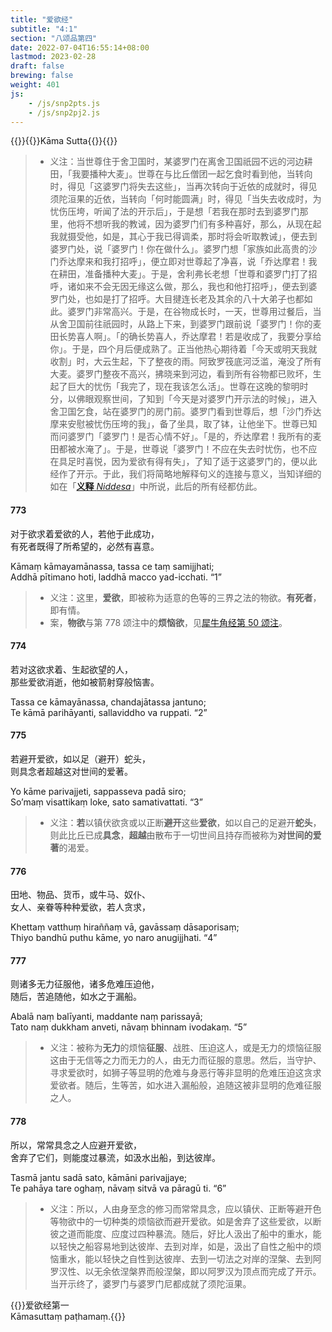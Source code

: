 ```yaml
---
title: "爱欲经"
subtitle: "4:1"
section: "八颂品第四"
date: 2022-07-04T16:55:14+08:00
lastmod: 2023-02-28
draft: false
brewing: false
weight: 401
js:
    - /js/snp2pts.js
    - /js/snp2pj2.js
---
```



{{<subtitle>}}{{<suttalink src="snp4.1">}}Kāma Sutta{{</suttalink>}}{{</subtitle>}}

> - 义注：当世尊住于舍卫国时，某婆罗门在离舍卫国祇园不远的河边耕田，「我要播种大麦」。世尊在与比丘僧团一起乞食时看到他，当转向时，得见「这婆罗门将失去这些」，当再次转向于近依的成就时，得见须陀洹果的近依，当转向「何时能圆满」时，得见「当失去收成时，为忧伤压垮，听闻了法的开示后」，于是想「若我在那时去到婆罗门那里，他将不想听我的教诫，因为婆罗门们有多种喜好，那么，从现在起我就摄受他，如是，其心于我已得调柔，那时将会听取教诫」，便去到婆罗门处，说「婆罗门！你在做什么」。婆罗门想「家族如此高贵的沙门乔达摩来和我打招呼」，便立即对世尊起了净喜，说「乔达摩君！我在耕田，准备播种大麦」。于是，舍利弗长老想「世尊和婆罗门打了招呼，诸如来不会无因无缘这么做，那么，我也和他打招呼」，便去到婆罗门处，也如是打了招呼。大目揵连长老及其余的八十大弟子也都如此。婆罗门非常高兴。于是，在谷物成长时，一天，世尊用过餐后，当从舍卫国前往祇园时，从路上下来，到婆罗门跟前说「婆罗门！你的麦田长势喜人啊」。「的确长势喜人，乔达摩君！若是收成了，我要分享给你」。于是，四个月后便成熟了。正当他热心期待着「今天或明天我就收割」时，大云生起，下了整夜的雨。阿致罗筏底河泛滥，淹没了所有大麦。婆罗门整夜不高兴，拂晓来到河边，看到所有谷物都已败坏，生起了巨大的忧伤「我完了，现在我该怎么活」。世尊在这晚的黎明时分，以佛眼观察世间，了知到「今天是对婆罗门开示法的时候」，进入舍卫国乞食，站在婆罗门的房门前。婆罗门看到世尊后，想「沙门乔达摩来安慰被忧伤压垮的我」，备了坐具，取了钵，让他坐下。世尊已知而问婆罗门「婆罗门！是否心情不好」。「是的，乔达摩君！我所有的麦田都被水淹了」。于是，世尊说「婆罗门！不应在失去时忧伤，也不应在具足时喜悦，因为爱欲有得有失」，了知了适于这婆罗门的，便以此经作了开示。于此，我们将简略地解释句义的连接与意义，当知详细的如在「[**义释** *Niddesa*](/khuddaka/niddesa/)」中所说，此后的所有经都仿此。

#### 773

对于欲求着爱欲的人，若他于此成功，  
有死者既得了所希望的，必然有喜意。

Kāmaṃ kāmayamānassa, tassa ce taṃ samijjhati;  
Addhā pītimano hoti, laddhā macco yad-icchati. <q>1</q>

> - 义注：这里，**爱欲**，即被称为适意的色等的三界之法的物欲。**有死者**，即有情。
> - 案，**物欲**与第 778 颂注中的**烦恼欲**，见[犀牛角经第 50 颂注](../103/#50)。

#### 774

若对这欲求着、生起欲望的人，  
那些爱欲消逝，他如被箭射穿般恼害。

Tassa ce kāmayānassa, chandajātassa jantuno;  
Te kāmā parihāyanti, sallaviddho va ruppati. <q>2</q>

#### 775

若避开爱欲，如以足（避开）蛇头，  
则具念者超越这对世间的爱著。

Yo kāme parivajjeti, sappasseva padā siro;  
So’maṃ visattikaṃ loke, sato samativattati. <q>3</q>

> - 义注：**若**以镇伏欲贪或以正断**避开**这些**爱欲**，如以自己的足避开**蛇头**，则此比丘已成**具念**，**超越**由散布于一切世间且持存而被称为**对世间的爱著**的渴爱。

#### 776

田地、物品、货币，或牛马、奴仆、  
女人、亲眷等种种爱欲，若人贪求，

Khettaṃ vatthuṃ hiraññaṃ vā, gavāssaṃ dāsaporisaṃ;  
Thiyo bandhū puthu kāme, yo naro anugijjhati. <q>4</q>

#### 777

则诸多无力征服他，诸多危难压迫他，  
随后，苦追随他，如水之于漏船。

Abalā naṃ balīyanti, maddante naṃ parissayā;  
Tato naṃ dukkham anveti, nāvaṃ bhinnam ivodakaṃ. <q>5</q>

> - 义注：被称为**无力**的烦恼**征服**、战胜、压迫这人，或是无力的烦恼征服这由于无信等之力而无力的人，由无力而征服的意思。然后，当守护、寻求爱欲时，如狮子等显明的危难与身恶行等非显明的危难压迫这贪求爱欲者。随后，生等苦，如水进入漏船般，追随这被非显明的危难征服之人。

#### 778

所以，常常具念之人应避开爱欲，  
舍弃了它们，则能度过暴流，如汲水出船，到达彼岸。

Tasmā jantu sadā sato, kāmāni parivajjaye;  
Te pahāya tare oghaṃ, nāvaṃ sitvā va pāragū ti. <q>6</q>

> - 义注：所以，人由身至念的修习而常常具念，应以镇伏、正断等避开色等物欲中的一切种类的烦恼欲而避开爱欲。如是舍弃了这些爱欲，以断彼之道而能度、应度过四种暴流。随后，好比人汲出了船中的重水，能以轻快之船容易地到达彼岸、去到对岸，如是，汲出了自性之船中的烦恼重水，能以轻快之自性到达彼岸、去到一切法之对岸的涅槃、去到阿罗汉性、以无余依涅槃界而般涅槃，即以阿罗汉为顶点而完成了开示。当开示终了，婆罗门与婆罗门尼都成就了须陀洹果。


{{<eof>}}爱欲经第一<br>Kāmasuttaṃ paṭhamaṃ.{{</eof>}}